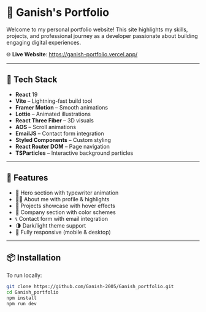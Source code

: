 # 💼 Ganish's Portfolio

Welcome to my personal portfolio website! This site highlights my skills, projects, and professional journey as a developer passionate about building engaging digital experiences.

🌐 **Live Website**: https://ganish-portfolio.vercel.app/

---

## 🚀 Tech Stack

- **React** 19
- **Vite** – Lightning-fast build tool
- **Framer Motion** – Smooth animations
- **Lottie** – Animated illustrations
- **React Three Fiber** – 3D visuals
- **AOS** – Scroll animations
- **EmailJS** – Contact form integration
- **Styled Components** – Custom styling
- **React Router DOM** – Page navigation
- **TSParticles** – Interactive background particles

---

## 📂 Features

- 🎯 Hero section with typewriter animation  
- 🧑‍💼 About me with profile & highlights  
- 🧰 Projects showcase with hover effects  
- 🏢 Company section with color schemes  
- 📞 Contact form with email integration  
- 🌗 Dark/light theme support  
- 📱 Fully responsive (mobile & desktop)

---

## 📦 Installation

To run locally:

```bash
git clone https://github.com/Ganish-2005/Ganish_portfolio.git
cd Ganish_portfolio
npm install
npm run dev
